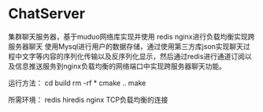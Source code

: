 # ChatServer
集群聊天服务器，基于muduo网络库实现并使用  redis  nginx进行负载均衡实现跨服务器聊天 使用Mysql进行用户的数据存储，通过使用第三方库json实现聊天过程中文字等内容的序列化传输以及反序列化显示，然后通过redis进行通道订阅以及信息推送服务到nginx负载均衡的网络端口中实现跨服务器聊天功能。


运行方法：
cd build
rm -rf *
cmake ..
make

所需环境：
redis
hiredis
nginx  TCP负载均衡的连接
